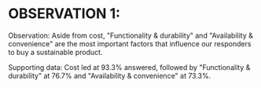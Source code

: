 # OBSERVATION 1:

Observation: Aside from cost, "Functionality & durability" and "Availability & convenience" are the most important factors that influence our responders to buy a sustainable product.

Supporting data: Cost led at 93.3% answered, followed by "Functionality & durability" at 76.7% and "Availability & convenience" at 73.3%.


